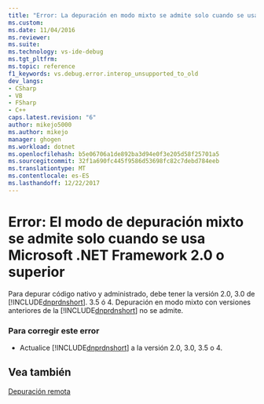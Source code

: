 ```yaml
---
title: "Error: La depuración en modo mixto se admite solo cuando se usa Microsoft .NET Framework 2.0 o superior | Documentos de Microsoft"
ms.custom: 
ms.date: 11/04/2016
ms.reviewer: 
ms.suite: 
ms.technology: vs-ide-debug
ms.tgt_pltfrm: 
ms.topic: reference
f1_keywords: vs.debug.error.interop_unsupported_to_old
dev_langs:
- CSharp
- VB
- FSharp
- C++
caps.latest.revision: "6"
author: mikejo5000
ms.author: mikejo
manager: ghogen
ms.workload: dotnet
ms.openlocfilehash: b5e06706a1de892ba3d94e0f3e205d58f25701a5
ms.sourcegitcommit: 32f1a690fc445f9586d53698fc82c7debd784eeb
ms.translationtype: MT
ms.contentlocale: es-ES
ms.lasthandoff: 12/22/2017
---
```

# <a name="error-mixed-mode-debugging-is-supported-only-when-using-microsoft-net-framework-20-or-greater"></a>Error: El modo de depuración mixto se admite solo cuando se usa Microsoft .NET Framework 2.0 o superior
Para depurar código nativo y administrado, debe tener la versión 2.0, 3.0 de [!INCLUDE[dnprdnshort](../code-quality/includes/dnprdnshort_md.md)]. 3.5 ó 4. Depuración en modo mixto con versiones anteriores de la [!INCLUDE[dnprdnshort](../code-quality/includes/dnprdnshort_md.md)] no se admite.  
  
### <a name="to-correct-this-error"></a>Para corregir este error  
  
-   Actualice [!INCLUDE[dnprdnshort](../code-quality/includes/dnprdnshort_md.md)] a la versión 2.0, 3.0, 3.5 o 4.  
  
## <a name="see-also"></a>Vea también  
 [Depuración remota](../debugger/remote-debugging.md)
